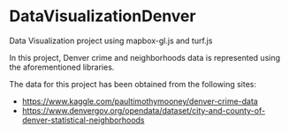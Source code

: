 # DataVisualizationDenver
Data Visualization project using mapbox-gl.js and turf.js

In this project, Denver crime and neighborhoods data is represented using the aforementioned libraries.

The data for this project has been obtained from the following sites:
  - https://www.kaggle.com/paultimothymooney/denver-crime-data
  - https://www.denvergov.org/opendata/dataset/city-and-county-of-denver-statistical-neighborhoods
